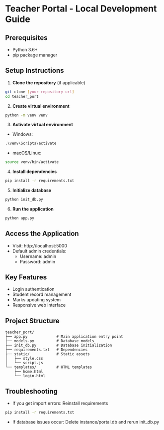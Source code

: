 # Teacher Portal - Local Development Guide

## Prerequisites
- Python 3.6+
- pip package manager

## Setup Instructions

1. **Clone the repository** (if applicable)
```bash
git clone [your-repository-url]
cd teacher_port
```

2. **Create virtual environment**
```bash
python -m venv venv
```

3. **Activate virtual environment**
- Windows:
```cmd
.\venv\Scripts\activate
```
- macOS/Linux:
```bash
source venv/bin/activate
```

4. **Install dependencies**
```bash
pip install -r requirements.txt
```

5. **Initialize database**
```bash
python init_db.py
```

6. **Run the application**
```bash
python app.py
```

## Access the Application
- Visit: http://localhost:5000
- Default admin credentials:
  - Username: admin
  - Password: admin

## Key Features
- Login authentication
- Student record management
- Marks updating system
- Responsive web interface

## Project Structure
```
teacher_port/
├── app.py             # Main application entry point
├── models.py          # Database models
├── init_db.py         # Database initialization
├── requirements.txt   # Dependencies
├── static/            # Static assets
│   ├── style.css
│   └── script.js
└── templates/         # HTML templates
    ├── home.html
    └── login.html
```

## Troubleshooting
- If you get import errors: Reinstall requirements
```bash
pip install -r requirements.txt
```
- If database issues occur: Delete instance/portal.db and rerun init_db.py
